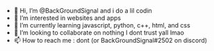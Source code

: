 - 👋 Hi, I’m @BackGroundSignal and i do a lil codin
- 👀 I’m interested in websites and apps
- 🌱 I’m currently learning javascript, python, c++, html, and css
- 💞️ I’m looking to collaborate on nothing I dont trust yall lmao 
- 📫 How to reach me : dont (or BackGroundSignal#2502 on discord)

<!---
BackGroundSignal/BackGroundSignal is a ✨ special ✨ repository because its `README.md` (this file) appears on your GitHub profile.
You can click the Preview link to take a look at your changes.
--->
